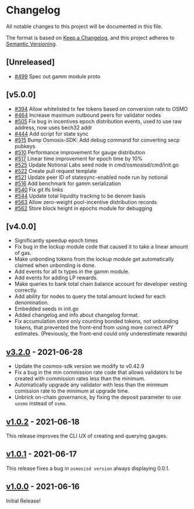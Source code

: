 <!--
Guiding Principles:

Changelogs are for humans, not machines.
There should be an entry for every single version.
The same types of changes should be grouped.
Versions and sections should be linkable.
The latest version comes first.
The release date of each version is displayed.
Mention whether you follow Semantic Versioning.

Usage:

Change log entries are to be added to the Unreleased section under the
appropriate stanza (see below). Each entry should ideally include a tag and
the Github issue reference in the following format:

* (<tag>) \#<issue-number> message

The issue numbers will later be link-ified during the release process so you do
not have to worry about including a link manually, but you can if you wish.

Types of changes (Stanzas):

"Features" for new features.
"Improvements" for changes in existing functionality.
"Deprecated" for soon-to-be removed features.
"Bug Fixes" for any bug fixes.
"Client Breaking" for breaking CLI commands and REST routes used by end-users.
"API Breaking" for breaking exported APIs used by developers building on SDK.
"State Machine Breaking" for any changes that result in a different AppState given same genesisState and txList.
Ref: https://keepachangelog.com/en/1.0.0/
-->

# Changelog

All notable changes to this project will be documented in this file.

The format is based on [Keep a Changelog](https://keepachangelog.com/en/1.0.0/),
and this project adheres to [Semantic Versioning](https://semver.org/spec/v2.0.0.html).

## [Unreleased]
* [\#499](https://github.com/osmosis-labs/osmosis/pull/499) Spec out gamm module proto

## [v5.0.0]
* [\#394](https://github.com/osmosis-labs/osmosis/pull/394) Allow whitelisted tx fee tokens based on conversion rate to OSMO
* [\#464](https://github.com/osmosis-labs/osmosis/pull/464) Increase maximum outbound peers for validator nodes
* [\#505](https://github.com/osmosis-labs/osmosis/pull/505) Fix bug in incentives epoch distribution events, used to use raw address, now uses bech32 addr
* [\#444](https://github.com/osmosis-labs/osmosis/pull/444) Add script for state sync
* [\#515](https://github.com/osmosis-labs/osmosis/pull/515) Bump Osmosis-SDK: Add debug command for converting secp pubkeys
* [\#510](https://github.com/osmosis-labs/osmosis/pull/510) Performance improvement for gauge distribution
* [\#517](https://github.com/osmosis-labs/osmosis/pull/517) Linear time improvement for epoch time by 10%
* [\#525](https://github.com/osmosis-labs/osmosis/pull/525) Update Notional Labs seed node in cmd/osmosisd/cmd/init.go
* [\#522](https://github.com/osmosis-labs/osmosis/pull/522) Create pull request template
* [\#521](https://github.com/osmosis-labs/osmosis/pull/521) Update peer ID of statesync-enabled node run by notional
* [\#516](https://github.com/osmosis-labs/osmosis/pull/516) Add benchmark for gamm serialization
* [\#540](https://github.com/osmosis-labs/osmosis/pull/540) Fix git lfs links
* [\#544](https://github.com/osmosis-labs/osmosis/pull/544) Update total liquidity tracking to be denom basis
* [\#563](https://github.com/osmosis-labs/osmosis/pull/563) Allow zero-weight pool-incentive distribution records
* [\#562](https://github.com/osmosis-labs/osmosis/pull/562) Store block height in epochs module for debugging


## [v4.0.0]

* Significantly speedup epoch times
* Fix bug in the lockup module code that caused it to take a linear amount of gas.
* Make unbonding tokens from the lockup module get automatically claimed when unbonding is done.
* Add events for all tx types in the gamm module.
* Add events for adding LP rewards.
* Make queries to bank total chain balance account for developer vesting correctly.
* Add ability for nodes to query the total amount locked for each denomination.
* Embedded seeds in init.go
* Added changelog and info about changelog format.
* Fix accumulation store only counting bonded tokens, not unbonding tokens, that prevented the front-end from using more correct APY estimates. (Previously, the front-end could only underestimate rewards)

## [v3.2.0](https://github.com/osmosis/osmosis-labs/releases/tag/v2.0.0) - 2021-06-28

* Update the cosmos-sdk version we modify to v0.42.9
* Fix a bug in the min commission rate code that allows validators to be created with commission rates less than the minimum.
* Automatically upgrade any validator with less than the minimum comission rate to the minimum at upgrade time.
* Unbrick on-chain governance, by fixing the deposit parameter to use `uosmo` instead of `osmo`.

## [v1.0.2](https://github.com/osmosis/osmosis-labs/releases/tag/v1.0.2) - 2021-06-18

This release improves the CLI UX of creating and querying gauges.

## [v1.0.1](https://github.com/osmosis/osmosis-labs/releases/tag/v1.0.1) - 2021-06-17

This release fixes a bug in `osmosisd version` always displaying 0.0.1.

## [v1.0.0](https://github.com/osmosis/osmosis-labs/releases/tag/v1.0.0) - 2021-06-16

Initial Release!

